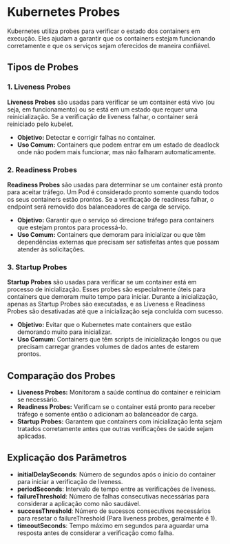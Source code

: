 # Kubernetes Probes

Kubernetes utiliza probes para verificar o estado dos containers em execução. Eles ajudam a garantir que os containers estejam funcionando corretamente e que os serviços sejam oferecidos de maneira confiável.

## Tipos de Probes

### 1. **Liveness Probes**

**Liveness Probes** são usadas para verificar se um container está vivo (ou seja, em funcionamento) ou se está em um estado que requer uma reinicialização. Se a verificação de liveness falhar, o container será reiniciado pelo kubelet.

- **Objetivo:** Detectar e corrigir falhas no container.
- **Uso Comum:** Containers que podem entrar em um estado de deadlock onde não podem mais funcionar, mas não falharam automaticamente.

### 2. **Readiness Probes**

**Readiness Probes** são usadas para determinar se um container está pronto para aceitar tráfego. Um Pod é considerado pronto somente quando todos os seus containers estão prontos. Se a verificação de readiness falhar, o endpoint será removido dos balanceadores de carga de serviço.

- **Objetivo:** Garantir que o serviço só direcione tráfego para containers que estejam prontos para processá-lo.
- **Uso Comum:** Containers que demoram para inicializar ou que têm dependências externas que precisam ser satisfeitas antes que possam atender às solicitações.

### 3. **Startup Probes**

**Startup Probes** são usadas para verificar se um container está em processo de inicialização. Esses probes são especialmente úteis para containers que demoram muito tempo para iniciar. Durante a inicialização, apenas as Startup Probes são executadas, e as Liveness e Readiness Probes são desativadas até que a inicialização seja concluída com sucesso.

- **Objetivo:** Evitar que o Kubernetes mate containers que estão demorando muito para inicializar.
- **Uso Comum:** Containers que têm scripts de inicialização longos ou que precisam carregar grandes volumes de dados antes de estarem prontos.

## Comparação dos Probes

- **Liveness Probes:** Monitoram a saúde contínua do container e reiniciam se necessário.
- **Readiness Probes:** Verificam se o container está pronto para receber tráfego e somente então o adicionam ao balanceador de carga.
- **Startup Probes:** Garantem que containers com inicialização lenta sejam tratados corretamente antes que outras verificações de saúde sejam aplicadas.



## Explicação dos Parâmetros
- **initialDelaySeconds**: Número de segundos após o início do container para iniciar a verificação de liveness.
- **periodSeconds**: Intervalo de tempo entre as verificações de liveness.
- **failureThreshold**: Número de falhas consecutivas necessárias para considerar a aplicação como não saudável.
- **successThreshold**: Número de sucessos consecutivos necessários para resetar o failureThreshold (Para liveness probes, geralmente é 1).
- **timeoutSeconds**: Tempo máximo em segundos para aguardar uma resposta antes de considerar a verificação como falha.
